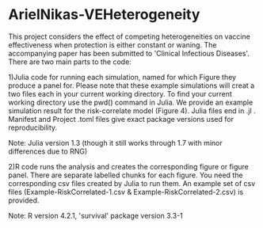 # ArielNikas-VEHeterogeneity
This project considers the effect of competing heterogeneities on vaccine effectiveness when protection is either constant or waning. The accompanying paper has been submitted to 'Clinical Infectious Diseases'. There are two main parts to the code:

1)Julia code for running each simulation, named for which Figure they produce a panel for. Please note that these example simulations will creat a two files each in your current working directory. To find your current working directory use the pwd() command in Julia.  We provide an example simulation result for the risk-correlate model (Figure 4). Julia files end in .jl . Manifest and Project .toml files give exact package versions used for reproducibility. 

Note: Julia version 1.3 (though it still works through 1.7 with minor differences due to RNG)

2)R code runs the analysis and creates the corresponding figure or figure panel. There are separate labelled chunks for each figure. You need the corresponding csv files created by Julia to run them. An example set of csv files (Example-RiskCorrelated-1.csv &  Example-RiskCorrelated-2.csv) is provided. 


Note: R version 4.2.1, 'survival' package version 3.3-1
